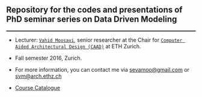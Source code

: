 ## Repository for the codes and presentations of PhD seminar series on Data Driven Modeling
<hr style="height:2px;border:none;color:stillblue;background-color:black;" />

* Lecturer: [`Vahid Moosavi`](https://vahidmoosavi.com/), senior researcher at the Chair for [`Computer Aided Architectural Design (CAAD)`](http://www.caad.arch.ethz.ch/) at ETH Zurich.

* Fall semester 2016, Zurich.

* For more information, you can contact me via sevamoo@gmail.com or svm@arch.ethz.ch

* [Course Catalogue](poster-print01.pdf) 
